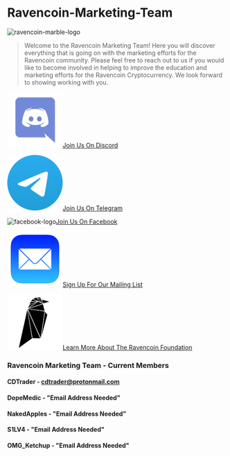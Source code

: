 # Ravencoin-Marketing-Team

<img src="/assets/images/git-repo/ravencoin-marble-logo.png" alt="ravencoin-marble-logo"/>

<blockquote>
<p>Welcome to the Ravencoin Marketing Team! Here you will discover everything that is going on with the marketing efforts for the Ravencoin community. Please feel free to reach out to us if you would like to become involved in helping to improve the education and marketing efforts for the Ravencoin Cryptocurrency. We look forward to showing working with you.</p>
</blockquote> 

<img src="/assets/images/git-repo/discord-128x128.jpeg" alt="discord-logo"/><a href="https://discord.com/invite/jn6uhur">Join Us On Discord</a>

<img src="/assets/images/git-repo/telegram-128x128.png" alt="telegram-logo"/><a href="https://t.me/RavencoinDev">Join Us On Telegram</a>

<img src="/assets/images/git-repo/faceboook-128x128.png" alt="facebook-logo"/><a href="https://www.facebook.com/groups/RavenCoinNest">Join Us On Facebook</a>

<img src="/assets/images/git-repo/mailing-list-128x128.png" alt="mailing-list-logo"/><a href="https://ravencoin.org/updates/">Sign Up For Our Mailing List</a>

<img src="/assets/images/git-repo/ravencoin-foundation-128x128.png" alt="ravencoin-marble-logo"/><a href="https://ravencoin.foundation/">Learn More About The Ravencoin Foundation</a>

### Ravencoin Marketing Team - Current Members

#### CDTrader - cdtrader@protonmail.com
#### DopeMedic - "Email Address Needed"
#### NakedApples - "Email Address Needed"
#### S1LV4 - "Email Address Needed"
#### OMG_Ketchup - "Email Address Needed"
